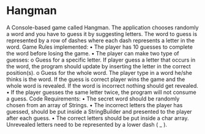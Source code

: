 # Hangman
A Console-based game called Hangman.
The application chooses randomly a word and you have to guess it by suggesting letters. 
The word to guess is represented by a row of dashes where each dash represents a letter in the word.
Game Rules implemented:
• The player has 10 guesses to complete the word before losing the game.
• The player can make two type of guesses:
o Guess for a specific letter. If player guess a letter that occurs in the word, the program should update by inserting the letter in the correct position(s).
o Guess for the whole word. The player type in a word he/she thinks is the word. If the guess is correct player wins the game and the whole word is revealed. If the word is incorrect nothing should get revealed.
• If the player guesses the same letter twice, the program will not consume a guess.
Code Requirements:
• The secret word should be randomly chosen from an array of Strings.
• The incorrect letters the player has guessed, should be put inside a StringBuilder and presented to the player after each guess.
• The correct letters should be put inside a char array. Unrevealed letters need to be represented by a lower dash ( _ ).
